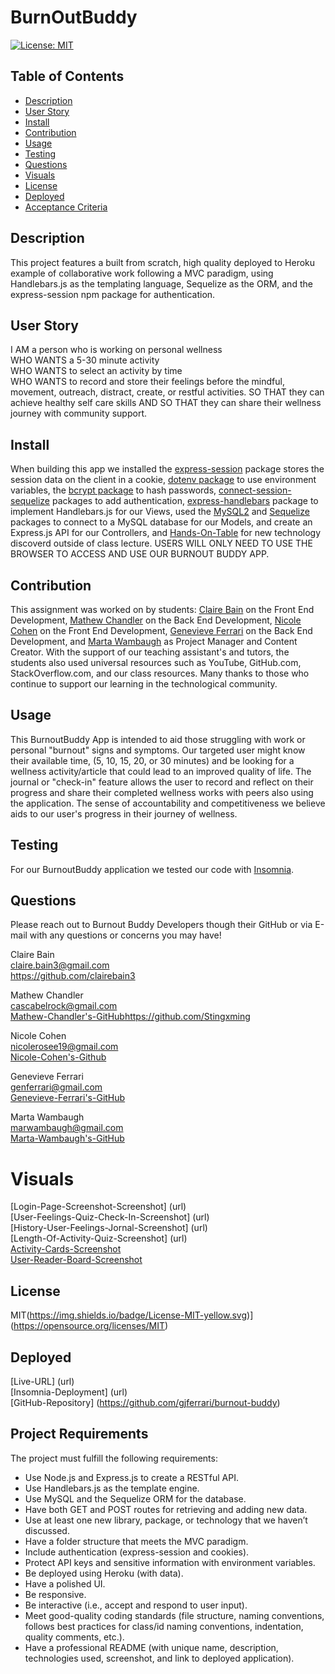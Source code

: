 # BurnOutBuddy
[![License: MIT](https://img.shields.io/badge/License-MIT-yellow.svg)](https://opensource.org/licenses/MIT)


## Table of Contents
* [Description](#description)
* [User Story](#user-story)
* [Install](#install)
* [Contribution](#contribution)
* [Usage](#usage)
* [Testing](#testing)
* [Questions](#questions)
* [Visuals](#visuals)
* [License](#license)
* [Deployed](#deployed)
* [Acceptance Criteria](acceptance-criteria)


## Description
This project features a built from scratch, high quality deployed to Heroku example of collaborative work following a MVC paradigm, using Handlebars.js as the templating language, Sequelize as the ORM, and the express-session npm package for authentication.<br/>


## User Story
I AM a person who is working on personal wellness<br/>
WHO WANTS a 5-30 minute activity<br/>
WHO WANTS to select an activity by time<br/>
WHO WANTS to record and store their feelings before the mindful, movement, outreach, distract, create, or restful activities.
SO THAT they can achieve healthy self care skills
AND SO THAT they can share their wellness journey with community support.


## Install
When building this app we installed the [express-session](https://www.npmjs.com/package/express-session) package stores the session data on the client in a cookie, [dotenv package](https://www.npmjs.com/package/dotenv) to use environment variables, the [bcrypt package](https://www.npmjs.com/package/bcrypt) to hash passwords, [connect-session-sequelize](https://www.npmjs.com/package/connect-session-sequelize) packages to add authentication,  [express-handlebars](https://www.npmjs.com/package/express-handlebars) package to implement Handlebars.js for our Views, used the [MySQL2](https://www.npmjs.com/package/mysql2) and [Sequelize](https://www.npmjs.com/package/sequelize) packages to connect to a MySQL database for our Models, and create an Express.js API for our Controllers, and [Hands-On-Table](https://handsontable.com/docs/javascript-data-grid/installation/) for new technology discoverd outside of class lecture. USERS WILL ONLY NEED TO USE THE BROWSER TO ACCESS AND USE OUR BURNOUT BUDDY APP.<br/>

## Contribution
This assignment was worked on by students: [Claire Bain](claire.bain3@gmail.com) on the Front End Development, [Mathew Chandler](cascabelrock@gmail.com) on the Back End Development, [Nicole Cohen](nicolerosee19@gmail.com) on the Front End Development, [Genevieve Ferrari](genferrari@gmail.com) on the Back End Development, and [Marta Wambaugh](marwambaugh@gmail.com) as Project Manager and Content Creator. With the support of our teaching assistant's and tutors, the students also used universal resources such as YouTube, GitHub.com, StackOverflow.com, and our class resources. Many thanks to those who continue to support our learning in the technological community.<br/>


## Usage
This BurnoutBuddy App is intended to aid those struggling with work or personal "burnout" signs and symptoms. Our targeted user might know their available time, (5, 10, 15, 20, or 30 minutes) and be looking for a wellness activity/article that could lead to an improved quality of life. The journal or "check-in" feature allows the user to record and reflect on their progress and share their completed wellness works with peers also using the application. The sense of accountability and competitiveness we believe aids to our user's progress in their journey of wellness.<br/>


## Testing
For our BurnoutBuddy application we tested our code with [Insomnia](https://insomnia.rest/).<br/>


## Questions
Please reach out to Burnout Buddy Developers though their GitHub or via E-mail with any questions or concerns you may have!<br/>


Claire Bain<br/>
claire.bain3@gmail.com<br/>
https://github.com/clairebain3<br/>


Mathew Chandler<br/>
cascabelrock@gmail.com<br/>
[Mathew-Chandler's-GitHub]()https://github.com/Stingxming<br/>

Nicole Cohen<br/>
nicolerosee19@gmail.com<br/>
[Nicole-Cohen's-Github](https://github.com/nrose19)<br/>

Genevieve Ferrari<br/>
genferrari@gmail.com<br/>
[Genevieve-Ferrari's-GitHub](https://github.com/gjferrari)<br/>

Marta Wambaugh<br/>
marwambaugh@gmail.com <br/>
[Marta-Wambaugh's-GitHub](https://github.com/mwambaugh)<br/>

# Visuals
[Login-Page-Screenshot-Screenshot] (url)<br/>
[User-Feelings-Quiz-Check-In-Screenshot] (url)<br/>
[History-User-Feelings-Jornal-Screenshot] (url)<br/>
[Length-Of-Activity-Quiz-Screenshot] (url)<br/>
[Activity-Cards-Screenshot]()<br/>
[User-Reader-Board-Screenshot]()<br/>

## License
MIT(https://img.shields.io/badge/License-MIT-yellow.svg)](https://opensource.org/licenses/MIT)<br/>

## Deployed
[Live-URL] (url)<br/>
[Insomnia-Deployment] (url)<br/>
[GitHub-Repository] (https://github.com/gjferrari/burnout-buddy)<br/>

## Project Requirements
The project must fulfill the following requirements:<br/>
* Use Node.js and Express.js to create a RESTful API.<br/>
* Use Handlebars.js as the template engine.<br/>
* Use MySQL and the Sequelize ORM for the database.<br/>
* Have both GET and POST routes for retrieving and adding new data.<br/>
* Use at least one new library, package, or technology that we haven’t discussed.<br/>
* Have a folder structure that meets the MVC paradigm.<br/>
* Include authentication (express-session and cookies).<br/>
* Protect API keys and sensitive information with environment variables.<br/>
* Be deployed using Heroku (with data).<br/>
* Have a polished UI.<br/>
* Be responsive.<br/>
* Be interactive (i.e., accept and respond to user input).<br/>
* Meet good-quality coding standards (file structure, naming conventions, follows best practices for class/id naming conventions, indentation, quality comments, etc.).<br/>
* Have a professional README (with unique name, description, technologies used, screenshot, and link to deployed application).<br/>